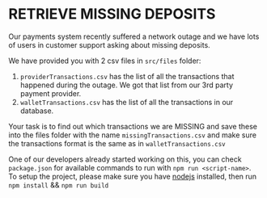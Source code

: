# RETRIEVE MISSING DEPOSITS

Our payments system recently suffered a network outage and we have lots of users in customer support asking about missing deposits.  

We have provided you with 2 csv files in `src/files` folder:  
1) `providerTransactions.csv` has the list of all the transactions that happened during the outage. We got that list from our 3rd party payment provider.
2) `walletTransactions.csv` has the list of all the transactions in our database.  

Your task is to find out which transactions we are MISSING and save these into the files folder with the name `missingTransactions.csv` and make sure the transactions format is the same as in `walletTransactions.csv`  

One of our developers already started working on this, you can check `package.json` for available commands to run with `npm run <script-name>`.  
To setup the project, please make sure you have [nodejs](https://nodejs.dev/) installed, then run `npm install` && `npm run build`  